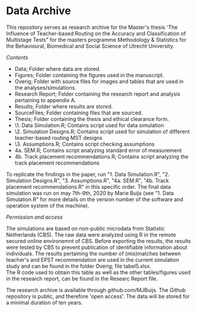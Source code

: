 # Data Archive

This repository serves as research archive for the Master's thesis 'The Influence of Teacher-based Routing on the Accuracy and Classification of Multistage Tests" for the masters programme Methodology & Statistics for the Behavioural, Biomedical and Social Science of Utrecht University.

*Contents*


* Data; Folder where data are stored.
* Figures; Folder containing the figures used in the manuscript. 
* Overig; Folder with source files for images and tables that are used in the analyses/simulations. 
* Research Report; Folder containing the research report and analysis pertaining to appendix A.
* Results; Folder where results are stored.
* SourceFiles; Folder containing files that are sourced.
* Thesis; Folder containing the thesis and ethical clearance form. 
* \1. Data Simulation.R; Contains script used for data simulation
* \2. Simulation Designs.R; Contains script used for simulation of different teacher-based routing MST designs
* \3. Assumptions.R; Contains script checking assumptions
* 4a. SEM.R; Contains script analyzing standard error of measurement
* 4b. Track placement recommendations.R; Contains script analyzing the track placement recommendations

To replicate the findings in the paper, run "1. Data Simulation.R", "2. Simulation Designs.R", "3. Assumptions.R", "4a. SEM.R", "4b. Track placement recommendations.R" in this specific order. 
The final data simulation was run on may 7th-9th, 2020 by Marie Buijs (see "1. Data Simulation.R" for more details on the version number of the software and operation system of the machine). 

*Permission and access*

The simulations are based on non-public microdata from Statistic Netherlands (CBS). The raw data were analyzed using R in the remote secured online environemnt of CBS. Before exporting the results, the results were tested by CBS to prevent publication of identifiable information about individuals. 
The results pertaining the number of (mis)matches between teacher's and EPST recommendation are used in the current simulation study and can be found in the folder Overig; file tabel5.xlsx.  
The R code used to obtain this table as well as the other tables/figures used in the research report, can be found in the Researc Report file. 
  
The research archive is available through github.com/MJBuijs. The Github repository is public, and therefore 'open access'. The data will be stored for a minimal duration of ten years.



